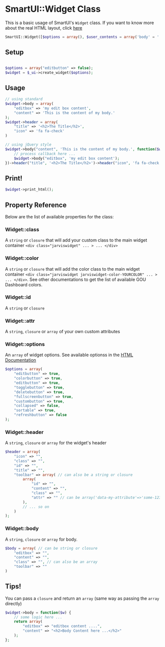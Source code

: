 # SmartUI::Widget Class
This is a basic usage of SmartUI's ```Widget``` class. If you want to know more about the real HTML layout, click [here](widgets.php)
```php
SmartUI::Widget([$options = array(), $user_contents = array('body' = '', 'header' = '', 'color' = '')]);
```

## Setup
```php

$options = array("editbutton" => false);
$widget = $_ui->create_widget($options);
```
## Usage

```php
// using standard
$widget->body = array(
	"editbox" => 'my edit box content',
	"content" => 'This is the content of my body.'
);
$widget->header = array(
	"title" => '<h2>The Title</h2>',
	"icon" => 'fa fa-check'
)

// using jQuery style
$widget->body("content", 'This is the content of my body.', function($widget) {
	// process callback here ...
	$widget->body("editbox", 'my edit box content');
})->header("title", '<h2>The Title</h2>')->header("icon", 'fa fa-check'); // chaining
```

## Print!
```php
$widget->print_html();
```

## Property Reference
Below are the list of available properties for the class:

### Widget::class
A ```string``` or ```closure``` that will add your custom class to the main widget container ```<div class="jarviswidget" ... > ... </div>```

### Widget::color
A ```string``` or ```closure``` that will add the color class to the main widget container ```<div class="jarviswidget jarviswidget-color-YOURCOLOR" ... > ... </div>```. See other documentations to get the list of available GOU Dashboard colors.

### Widget::id
A ```string``` or ```closure```

### Widget::attr
A ```string```, ```closure``` or ```array``` of your own custom attributes

### Widget::options
An ```array``` of widget options. See available optionss in the [HTML Documentation](widgets.php)

```php
$options = array(
	"editbutton" => true,
	"colorbutton" => true, 	
	"editbutton" => true, 
	"togglebutton" => true, 
	"deletebutton" => true, 
	"fullscreenbutton" => true, 
	"custombutton" => true, 
	"collapsed" => false, 
	"sortable" => true,
	"refreshbutton" => false
);
```

### Widget::header
A ```string```, ```closure``` or ```array``` for the widget's header
	
```php
$header = array(
	"icon" => "", 
	"class" => "", 
	"id" => "",
	"title" => "",
	"toolbar" => array( // can also be a string or closure
		array(
			"id" => "",
			"content" => "",
			"class" => "",
			"attr" => "" // can be array('data-my-attribute'=>'some-1234', 'data-id'=>'1235')
		),
		// ... so on
	)
);
```
	
### Widget::body
A ```string```, ```closure``` or ```array``` for body. 

``` php
$body = array( // can be string or closure
	"editbox" => "",
	"content" => "",
	"class" => "", // can also be an array
	"toolbar" => ""
)
```

## Tips!
You can pass a ```closure``` and return an ```array``` (same way as passing the ```array``` directly)
```php
$widget->body = function($w) {
	// some logic here ...
	return array(
		"editbox" => "editbox content ....",
		"content" => "<h2>Body Content here ...</h2>"
	);
};
```